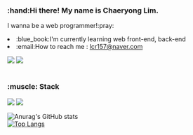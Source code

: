<h3>:hand:Hi there! My name is Chaeryong Lim.</h3>
I wanna be a web programmer!:pray:<br>
<p>
  <li>:blue_book:I'm currently learning web front-end, back-end</li>
  <li>:email:How to reach me : <a href="lcr157@naver.com target="_blank">lcr157@naver.com</a></li>
</p>
    
<img src="https://img.shields.io/badge/BLOG-green?style=flat-square&logo=naver&logoColor=white"/></a>
<img src="https://img.shields.io/badge/Instagram-red?style=flat-square&logo=Instagram&logoColor=white"/></a> <br><br>

<p><h3>:muscle: Stack</h3></p>
<a href="" target="_blank"><img src="https://img.shields.io/badge/python-blue?style=flat-square&logo=python&logoColor=white"/></a>
<a href="" target="_blank"><img src="https://img.shields.io/badge/C-yellow?style=flat-square&logo=C&logoColor=white"/></a> <br>

![Anurag's GitHub stats](https://github-readme-stats.vercel.app/api?username=lcr157&show_icons=true&theme=dracula)<br>
[![Top Langs](https://github-readme-stats.vercel.app/api/top-langs/?username=lcr157&layout=compact)](https://github.com/anuraghazra/github-readme-stats)
